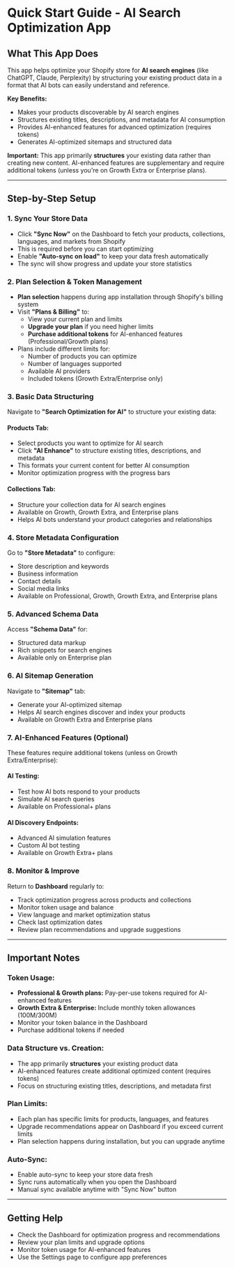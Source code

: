 # Quick Start Guide - AI Search Optimization App

## What This App Does

This app helps optimize your Shopify store for **AI search engines** (like ChatGPT, Claude, Perplexity) by structuring your existing product data in a format that AI bots can easily understand and reference. 

**Key Benefits:**
- Makes your products discoverable by AI search engines
- Structures existing titles, descriptions, and metadata for AI consumption
- Provides AI-enhanced features for advanced optimization (requires tokens)
- Generates AI-optimized sitemaps and structured data

**Important:** This app primarily **structures** your existing data rather than creating new content. AI-enhanced features are supplementary and require additional tokens (unless you're on Growth Extra or Enterprise plans).

---

## Step-by-Step Setup

### 1. Sync Your Store Data
- Click **"Sync Now"** on the Dashboard to fetch your products, collections, languages, and markets from Shopify
- This is required before you can start optimizing
- Enable **"Auto-sync on load"** to keep your data fresh automatically
- The sync will show progress and update your store statistics

### 2. Plan Selection & Token Management
- **Plan selection** happens during app installation through Shopify's billing system
- Visit **"Plans & Billing"** to:
  - View your current plan and limits
  - **Upgrade your plan** if you need higher limits
  - **Purchase additional tokens** for AI-enhanced features (Professional/Growth plans)
- Plans include different limits for:
  - Number of products you can optimize
  - Number of languages supported
  - Available AI providers
  - Included tokens (Growth Extra/Enterprise only)

### 3. Basic Data Structuring
Navigate to **"Search Optimization for AI"** to structure your existing data:

#### Products Tab:
- Select products you want to optimize for AI search
- Click **"AI Enhance"** to structure existing titles, descriptions, and metadata
- This formats your current content for better AI consumption
- Monitor optimization progress with the progress bars

#### Collections Tab:
- Structure your collection data for AI search engines
- Available on Growth, Growth Extra, and Enterprise plans
- Helps AI bots understand your product categories and relationships

### 4. Store Metadata Configuration
Go to **"Store Metadata"** to configure:
- Store description and keywords
- Business information
- Contact details
- Social media links
- Available on Professional, Growth, Growth Extra, and Enterprise plans

### 5. Advanced Schema Data
Access **"Schema Data"** for:
- Structured data markup
- Rich snippets for search engines
- Available only on Enterprise plan

### 6. AI Sitemap Generation
Navigate to **"Sitemap"** tab:
- Generate your AI-optimized sitemap
- Helps AI search engines discover and index your products
- Available on Growth Extra and Enterprise plans

### 7. AI-Enhanced Features (Optional)
These features require additional tokens (unless on Growth Extra/Enterprise):

#### AI Testing:
- Test how AI bots respond to your products
- Simulate AI search queries
- Available on Professional+ plans

#### AI Discovery Endpoints:
- Advanced AI simulation features
- Custom AI bot testing
- Available on Growth Extra+ plans

### 8. Monitor & Improve
Return to **Dashboard** regularly to:
- Track optimization progress across products and collections
- Monitor token usage and balance
- View language and market optimization status
- Check last optimization dates
- Review plan recommendations and upgrade suggestions

---

## Important Notes

### Token Usage:
- **Professional & Growth plans:** Pay-per-use tokens required for AI-enhanced features
- **Growth Extra & Enterprise:** Include monthly token allowances (100M/300M)
- Monitor your token balance in the Dashboard
- Purchase additional tokens if needed

### Data Structure vs. Creation:
- The app primarily **structures** your existing product data
- AI-enhanced features create additional optimized content (requires tokens)
- Focus on structuring existing titles, descriptions, and metadata first

### Plan Limits:
- Each plan has specific limits for products, languages, and features
- Upgrade recommendations appear on Dashboard if you exceed current limits
- Plan selection happens during installation, but you can upgrade anytime

### Auto-Sync:
- Enable auto-sync to keep your store data fresh
- Sync runs automatically when you open the Dashboard
- Manual sync available anytime with "Sync Now" button

---

## Getting Help

- Check the Dashboard for optimization progress and recommendations
- Review your plan limits and upgrade options
- Monitor token usage for AI-enhanced features
- Use the Settings page to configure app preferences
